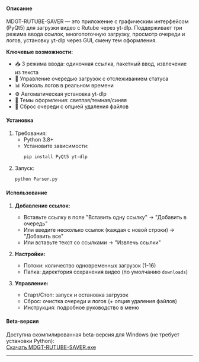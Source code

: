 
#### Описание
MDGT-RUTUBE-SAVER — это приложение с графическим интерфейсом (PyQt5) для загрузки видео с Rutube через yt-dlp. Поддерживает три режима ввода ссылок, многопоточную загрузку, просмотр очереди и логов, установку yt-dlp через GUI, смену тем оформления. 

**Ключевые возможности:**
- 📥 3 режима ввода: одиночная ссылка, пакетный ввод, извлечение из текста
- 🚦 Управление очередью загрузок с отслеживанием статуса
- 📊 Консоль логов в реальном времени
- ⚙️ Автоматическая установка yt-dlp
- 🎨 Темы оформления: светлая/темная/синяя
- 🔄 Сброс очереди с опцией удаления файлов

#### Установка
1. Требования:
   - Python 3.8+
   - Установите зависимости:
     ```bash
     pip install PyQt5 yt-dlp
     ```
2. Запуск:
   ```bash
   python Parser.py
   ```

#### Использование
1. **Добавление ссылок:**
   - Вставьте ссылку в поле "Вставить одну ссылку" → "Добавить в очередь"
   - Или введите несколько ссылок (каждая с новой строки) → "Добавить все"
   - Или вставьте текст со ссылками → "Извлечь ссылки"

2. **Настройки:**
   - Потоки: количество одновременных загрузок (1-16)
   - Папка: директория сохранения видео (по умолчанию `downloads`)

3. **Управление:**
   - Старт/Стоп: запуск и остановка загрузок
   - Сброс: очистка очереди и логов (+ опция удаления файлов)
   - Инструкция: подробное руководство в меню

#### Beta-версия
Доступна скомпилированная beta-версия для Windows (не требует установки Python):  
[Скачать MDGT-RUTUBE-SAVER.exe](https://github.com/TriganTail/Rutube-Video-extractor-Python-GUI/releases/tag/compile)  

---
